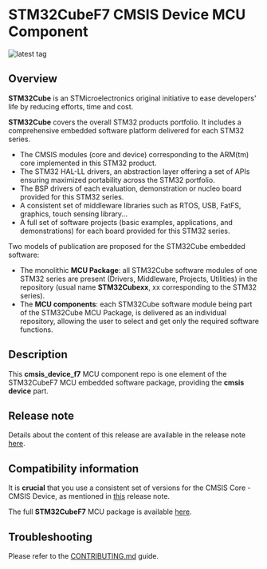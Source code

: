 # STM32CubeF7 CMSIS Device MCU Component

![latest tag](https://img.shields.io/github/v/tag/STMicroelectronics/cmsis_device_f7.svg?color=brightgreen)

## Overview

**STM32Cube** is an STMicroelectronics original initiative to ease developers' life by reducing efforts, time and cost.

**STM32Cube** covers the overall STM32 products portfolio. It includes a comprehensive embedded software platform delivered for each STM32 series.
   * The CMSIS modules (core and device) corresponding to the ARM(tm) core implemented in this STM32 product.
   * The STM32 HAL-LL drivers, an abstraction layer offering a set of APIs ensuring maximized portability across the STM32 portfolio.
   * The BSP drivers of each evaluation, demonstration or nucleo board provided for this STM32 series.
   * A consistent set of middleware libraries such as RTOS, USB, FatFS, graphics, touch sensing library...
   * A full set of software projects (basic examples, applications, and demonstrations) for each board provided for this STM32 series.

Two models of publication are proposed for the STM32Cube embedded software:
   * The monolithic **MCU Package**: all STM32Cube software modules of one STM32 series are present (Drivers, Middleware, Projects, Utilities) in the repository (usual name **STM32Cubexx**, xx corresponding to the STM32 series).
   * The **MCU components**: each STM32Cube software module being part of the STM32Cube MCU Package, is delivered as an individual repository, allowing the user to select and get only the required software functions.

## Description

This **cmsis_device_f7** MCU component repo is one element of the STM32CubeF7 MCU embedded software package, providing the **cmsis device** part.

## Release note

Details about the content of this release are available in the release note [here](https://htmlpreview.github.io/?https://github.com/STMicroelectronics/cmsis_device_f7/blob/master/Release_Notes.html).

## Compatibility information

It is **crucial** that you use a consistent set of versions for the CMSIS Core - CMSIS Device, as mentioned in [this](https://htmlpreview.github.io/?https://github.com/STMicroelectronics/STM32CubeF7/blob/master/Release_Notes.html) release note.

The full **STM32CubeF7** MCU package is available [here](https://github.com/STMicroelectronics/STM32CubeF7).

## Troubleshooting

Please refer to the [CONTRIBUTING.md](CONTRIBUTING.md) guide.
